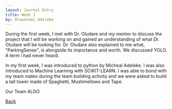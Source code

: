 ```yaml
---
layout: Journal Entry
title: Week 1
by: Oluwatomi Adeleke
---
```


During the first week, I met with Dr. Oludare and my mentor to discuss the project 
that I will be working on and gained an understanding of what Dr. Oludare will be looking for. 
Dr. Oludare also explained to me what, "ParkingSense", is alongside its importance and worth.
We discussed YOLO. A term i had never heard.

In my first week, I was introduced to python by Micheal Adeleke. I was also introduced to Machine
Learning with SCIKIT-LEARN. I was able to bond with my team mates during the team building activity
and we were asked to build a tall tower made of Spaghetti, Mushmellows and Tape.

Our Team  ALGO

[Back](./)
